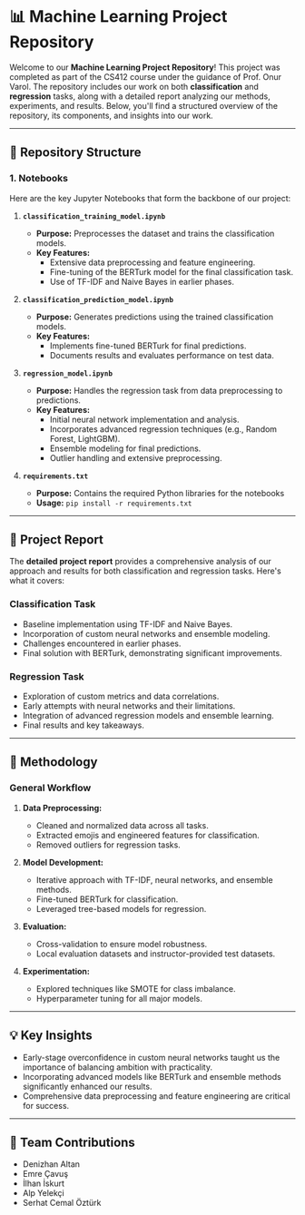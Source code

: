 # 📊 Machine Learning Project Repository

Welcome to our **Machine Learning Project Repository**! This project was completed as part of the CS412 course under the guidance of Prof. Onur Varol. The repository includes our work on both **classification** and **regression** tasks, along with a detailed report analyzing our methods, experiments, and results. Below, you'll find a structured overview of the repository, its components, and insights into our work.

---

## 📂 Repository Structure

### **1. Notebooks**
Here are the key Jupyter Notebooks that form the backbone of our project:

1. **`classification_training_model.ipynb`**  
   - **Purpose:** Preprocesses the dataset and trains the classification models.  
   - **Key Features:**  
     - Extensive data preprocessing and feature engineering.  
     - Fine-tuning of the BERTurk model for the final classification task.  
     - Use of TF-IDF and Naive Bayes in earlier phases.  

2. **`classification_prediction_model.ipynb`**  
   - **Purpose:** Generates predictions using the trained classification models.  
   - **Key Features:**  
     - Implements fine-tuned BERTurk for final predictions.  
     - Documents results and evaluates performance on test data.

3. **`regression_model.ipynb`**  
   - **Purpose:** Handles the regression task from data preprocessing to predictions.  
   - **Key Features:**  
     - Initial neural network implementation and analysis.  
     - Incorporates advanced regression techniques (e.g., Random Forest, LightGBM).  
     - Ensemble modeling for final predictions.  
     - Outlier handling and extensive preprocessing.

4. **`requirements.txt`**
   - **Purpose:** Contains the required Python libraries for the notebooks
   - **Usage:** `pip install -r requirements.txt`

---

## 📑 Project Report
The **detailed project report** provides a comprehensive analysis of our approach and results for both classification and regression tasks. Here's what it covers:  

### **Classification Task**
- Baseline implementation using TF-IDF and Naive Bayes.
- Incorporation of custom neural networks and ensemble modeling.
- Challenges encountered in earlier phases.
- Final solution with BERTurk, demonstrating significant improvements.  

### **Regression Task**
- Exploration of custom metrics and data correlations.  
- Early attempts with neural networks and their limitations.  
- Integration of advanced regression models and ensemble learning.  
- Final results and key takeaways.

---

## 🚀 Methodology

### **General Workflow**
1. **Data Preprocessing:**  
   - Cleaned and normalized data across all tasks.  
   - Extracted emojis and engineered features for classification.  
   - Removed outliers for regression tasks.  

2. **Model Development:**  
   - Iterative approach with TF-IDF, neural networks, and ensemble methods.  
   - Fine-tuned BERTurk for classification.  
   - Leveraged tree-based models for regression.  

3. **Evaluation:**  
   - Cross-validation to ensure model robustness.  
   - Local evaluation datasets and instructor-provided test datasets.  

4. **Experimentation:**  
   - Explored techniques like SMOTE for class imbalance.  
   - Hyperparameter tuning for all major models.

---

## 💡 Key Insights

- Early-stage overconfidence in custom neural networks taught us the importance of balancing ambition with practicality.  
- Incorporating advanced models like BERTurk and ensemble methods significantly enhanced our results.  
- Comprehensive data preprocessing and feature engineering are critical for success.  

---

## 🤝 Team Contributions

- Denizhan Altan 
- Emre Çavuş   
- İlhan İskurt 
- Alp Yelekçi  
- Serhat Cemal Öztürk  


